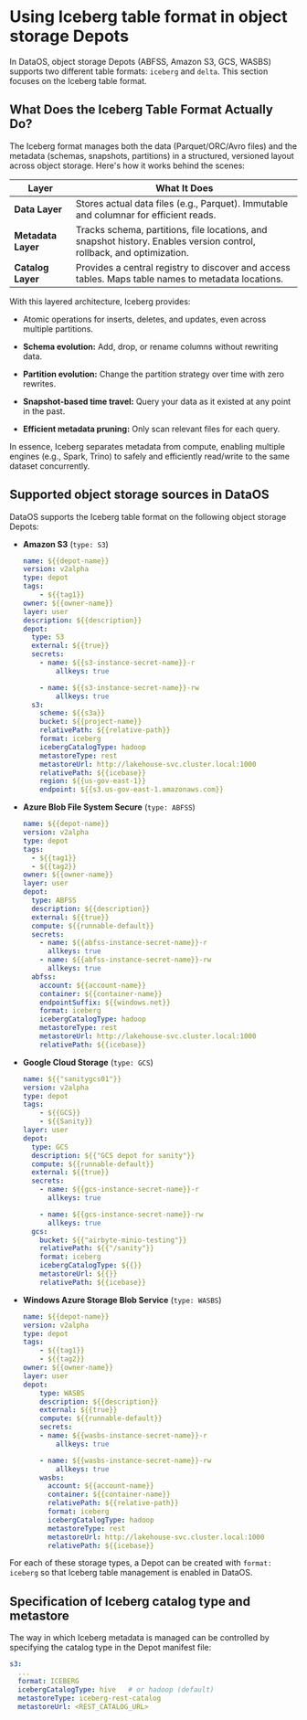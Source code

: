 # Using Iceberg table format in object storage Depots

In DataOS, object storage Depots (ABFSS, Amazon S3, GCS, WASBS) supports two different table formats: `iceberg` and `delta`.  This section focuses on the Iceberg table format.

## What Does the Iceberg Table Format Actually Do?

The Iceberg format manages both the data (Parquet/ORC/Avro files) and the metadata (schemas, snapshots, partitions) in a structured, versioned layout across object storage. Here's how it works behind the scenes:

| Layer              | What It Does                                                                                                          |
| ------------------ | --------------------------------------------------------------------------------------------------------------------- |
| **Data Layer**     | Stores actual data files (e.g., Parquet). Immutable and columnar for efficient reads.                                 |
| **Metadata Layer** | Tracks schema, partitions, file locations, and snapshot history. Enables version control, rollback, and optimization. |
| **Catalog Layer**  | Provides a central registry to discover and access tables. Maps table names to metadata locations.                    |


With this layered architecture, Iceberg provides:

- Atomic operations for inserts, deletes, and updates, even across multiple partitions.

- **Schema evolution:** Add, drop, or rename columns without rewriting data.

- **Partition evolution:** Change the partition strategy over time with zero rewrites.

- **Snapshot-based time travel:** Query your data as it existed at any point in the past.

- **Efficient metadata pruning:** Only scan relevant files for each query.

In essence, Iceberg separates metadata from compute, enabling multiple engines (e.g., Spark, Trino) to safely and efficiently read/write to the same dataset concurrently.


## Supported object storage sources in DataOS

DataOS supports the Iceberg table format on the following object storage Depots:

- **Amazon S3** (`type: S3`)

    ```yaml
    name: ${{depot-name}}
    version: v2alpha
    type: depot
    tags:
        - ${{tag1}}
    owner: ${{owner-name}}
    layer: user
    description: ${{description}}
    depot:
      type: S3                                          
      external: ${{true}}
      secrets:
        - name: ${{s3-instance-secret-name}}-r
            allkeys: true

        - name: ${{s3-instance-secret-name}}-rw
            allkeys: true
      s3:                                            
        scheme: ${{s3a}}
        bucket: ${{project-name}}
        relativePath: ${{relative-path}}
        format: iceberg
        icebergCatalogType: hadoop
        metastoreType: rest
        metastoreUrl: http://lakehouse-svc.cluster.local:1000
        relativePath: ${{icebase}}        
        region: ${{us-gov-east-1}}
        endpoint: ${{s3.us-gov-east-1.amazonaws.com}}
    ```

- **Azure Blob File System Secure** (`type: ABFSS`)

    ```yaml
    name: ${{depot-name}}
    version: v2alpha
    type: depot
    tags:
      - ${{tag1}}
      - ${{tag2}}
    owner: ${{owner-name}}
    layer: user
    depot:
      type: ABFSS                                       
      description: ${{description}}
      external: ${{true}}
      compute: ${{runnable-default}}
      secrets:
        - name: ${{abfss-instance-secret-name}}-r
          allkeys: true
        - name: ${{abfss-instance-secret-name}}-rw
          allkeys: true
      abfss:                                             
        account: ${{account-name}}
        container: ${{container-name}}
        endpointSuffix: ${{windows.net}}
        format: iceberg
        icebergCatalogType: hadoop
        metastoreType: rest
        metastoreUrl: http://lakehouse-svc.cluster.local:1000
        relativePath: ${{icebase}}
    ```

- **Google Cloud Storage** (`type: GCS`)

    ```yaml
    name: ${{"sanitygcs01"}}
    version: v2alpha
    type: depot
    tags:
        - ${{GCS}}
        - ${{Sanity}}
    layer: user
    depot:
      type: GCS
      description: ${{"GCS depot for sanity"}}
      compute: ${{runnable-default}}
      external: ${{true}}
      secrets:
        - name: ${{gcs-instance-secret-name}}-r
          allkeys: true

        - name: ${{gcs-instance-secret-name}}-rw
          allkeys: true  
      gcs:
        bucket: ${{"airbyte-minio-testing"}}
        relativePath: ${{"/sanity"}}
        format: iceberg
        icebergCatalogType: ${{}}
        metastoreUrl: ${{}}
        relativePath: ${{icebase}}
    ```

- **Windows Azure Storage Blob Service** (`type: WASBS`)

    ```yaml
    name: ${{depot-name}}
    version: v2alpha
    type: depot
    tags:
        - ${{tag1}}
        - ${{tag2}}
    owner: ${{owner-name}}
    layer: user
    depot:
        type: WASBS                                      
        description: ${{description}}
        external: ${{true}}
        compute: ${{runnable-default}}
        secrets:
        - name: ${{wasbs-instance-secret-name}}-r
            allkeys: true

        - name: ${{wasbs-instance-secret-name}}-rw
            allkeys: true
        wasbs:                                          
          account: ${{account-name}}
          container: ${{container-name}}
          relativePath: ${{relative-path}}
          format: iceberg
          icebergCatalogType: hadoop
          metastoreType: rest
          metastoreUrl: http://lakehouse-svc.cluster.local:1000
          relativePath: ${{icebase}}          
    ```


For each of these storage types, a Depot can be created with `format: iceberg` so that Iceberg table management is enabled in DataOS.

## Specification of Iceberg catalog type and metastore

The way in which Iceberg metadata is managed can be controlled by specifying the catalog type in the Depot manifest file:

```yaml
s3:
  ...
  format: ICEBERG
  icebergCatalogType: hive   # or hadoop (default)
  metastoreType: iceberg-rest-catalog
  metastoreUrl: <REST_CATALOG_URL>
```



